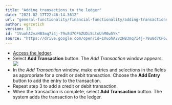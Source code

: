 ```yaml
---
title: "Adding transactions to the ledger"
date: "2021-02-17T22:46:14.361Z"
url: "general-functionality/financial-functionality/adding-transactions-to-the-ledger.html"
author: egrzetich
version: 13
id: "1VuohA2vzHB3mq7i4j-79u8d7CF6ZUDi5LtoUhM0w5Yk"
source: "https://drive.google.com/open?id=1VuohA2vzHB3mq7i4j-79u8d7CF6ZUDi5LtoUhM0w5Yk"
---
```

* [Access the ledger](accessing-the-ledger.html).
* Select <strong>Add Transaction</strong> button. The <em>Add Transaction</em> window appears.![](adding-transactions-to-the-ledger.images/image1.png)
* In the <em>Add Transaction</em> window, make entries and selections in the fields as appropriate for a credit or debit transaction. Choose the <strong>Add Entry</strong> button to add the entry to the transaction.
* Repeat step 3 to add a credit or debit transaction. 
* When the transaction is complete, select <strong>Add Transaction</strong> button. The system adds the transaction to the ledger.
